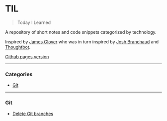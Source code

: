 # TIL

> Today I Learned

A repository of short notes and code snippets categorized by technology.

Inspired by [James Glover](https://github.com/JamesGlover/til) who was in turn
inspired by [Josh Branchaud](https://github.com/jbranchaud/til) and [Thoughtbot](https://github.com/thoughtbot/til).

[Github pages version](https://harrietc52.github.io/til/)

---

### Categories

* [Git](#git)

---

### Git

- [Delete Git branches](git/delete_branch.md)

